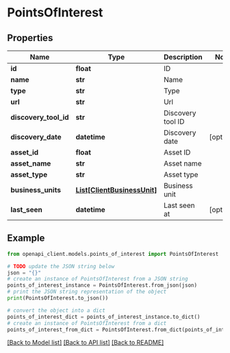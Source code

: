 # PointsOfInterest


## Properties

Name | Type | Description | Notes
------------ | ------------- | ------------- | -------------
**id** | **float** | ID | 
**name** | **str** | Name | 
**type** | **str** | Type | 
**url** | **str** | Url | 
**discovery_tool_id** | **str** | Discovery tool ID | 
**discovery_date** | **datetime** | Discovery date | [optional] 
**asset_id** | **float** | Asset ID | 
**asset_name** | **str** | Asset name | 
**asset_type** | **str** | Asset type | 
**business_units** | [**List[ClientBusinessUnit]**](ClientBusinessUnit.md) | Business unit | 
**last_seen** | **datetime** | Last seen at | [optional] 

## Example

```python
from openapi_client.models.points_of_interest import PointsOfInterest

# TODO update the JSON string below
json = "{}"
# create an instance of PointsOfInterest from a JSON string
points_of_interest_instance = PointsOfInterest.from_json(json)
# print the JSON string representation of the object
print(PointsOfInterest.to_json())

# convert the object into a dict
points_of_interest_dict = points_of_interest_instance.to_dict()
# create an instance of PointsOfInterest from a dict
points_of_interest_from_dict = PointsOfInterest.from_dict(points_of_interest_dict)
```
[[Back to Model list]](../README.md#documentation-for-models) [[Back to API list]](../README.md#documentation-for-api-endpoints) [[Back to README]](../README.md)


